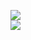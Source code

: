 [![](https://img.shields.io/badge/Made%20With-Github%20Spray-lightgrey.svg?style=for-the-badge&logo=github)](https://github.com/Annihil/github-spray#11731)  
[![](https://i.imgur.com/2DrTn0Z.gif)](https://github.com/Annihil/github-spray)